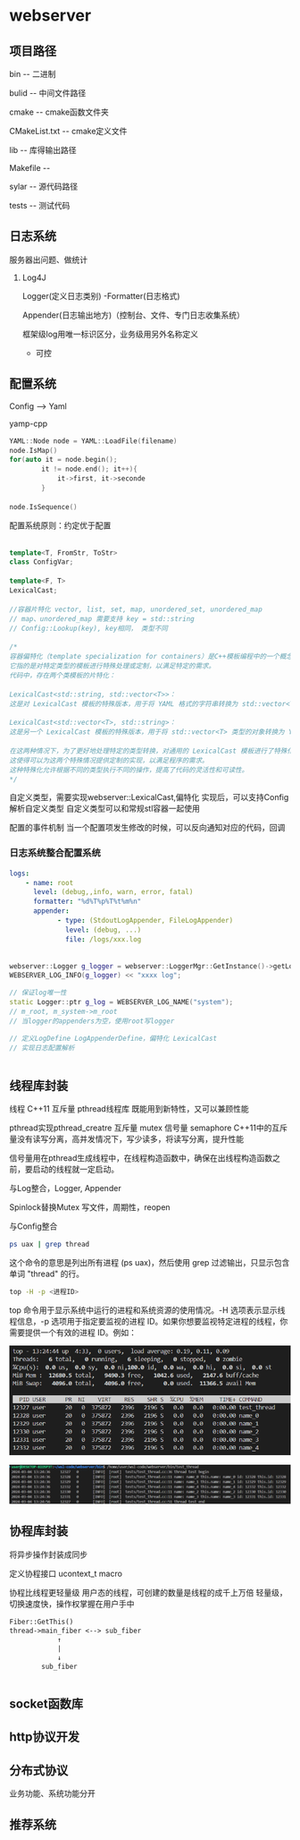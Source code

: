 # webserver

## 项目路径

bin --  二进制

bulid -- 中间文件路径

cmake -- cmake函数文件夹

CMakeList.txt -- cmake定义文件

lib -- 库得输出路径

Makefile -- 

sylar -- 源代码路径

tests -- 测试代码

## 日志系统

服务器出问题、做统计

1)
    Log4J


    Logger(定义日志类别)
    -Formatter(日志格式)

    Appender(日志输出地方)（控制台、文件、专门日志收集系统）


    框架级log用唯一标识区分，业务级用另外名称定义
    - 可控


## 配置系统

Config --> Yaml

yamp-cpp

```cpp
YAML::Node node = YAML::LoadFile(filename)
node.IsMap()
for(auto it = node.begin();
        it != node.end(); it++){
            it->first, it->seconde
        }

node.IsSequence()
```

配置系统原则：约定优于配置

```cpp

template<T, FromStr, ToStr>
class ConfigVar;

template<F, T>
LexicalCast;

//容器片特化 vector, list, set, map, unordered_set, unordered_map
// map、unordered_map 需要支持 key = std::string
// Config::Lookup(key), key相同， 类型不同

/*
容器偏特化（template specialization for containers）是C++模板编程中的一个概念。
它指的是对特定类型的模板进行特殊处理或定制，以满足特定的需求。
代码中，存在两个类模板的片特化：

LexicalCast<std::string, std::vector<T>>：
这是对 LexicalCast 模板的特殊版本，用于将 YAML 格式的字符串转换为 std::vector<T> 类型的对象。

LexicalCast<std::vector<T>, std::string>：
这是另一个 LexicalCast 模板的特殊版本，用于将 std::vector<T> 类型的对象转换为 YAML 格式的字符串。

在这两种情况下，为了更好地处理特定的类型转换，对通用的 LexicalCast 模板进行了特殊化。
这使得可以为这两个特殊情况提供定制的实现，以满足程序的需求。
这种特殊化允许根据不同的类型执行不同的操作，提高了代码的灵活性和可读性。
*/

```

自定义类型，需要实现webserver::LexicalCast,偏特化
实现后，可以支持Config解析自定义类型
自定义类型可以和常规stl容器一起使用

配置的事件机制
当一个配置项发生修改的时候，可以反向通知对应的代码，回调

### 日志系统整合配置系统

```yaml
logs:
    - name: root
      level: (debug,,info, warn, error, fatal)
      formatter: "%d%T%p%T%t%m%n" 
      appender:
            - type: (StdoutLogAppender, FileLogAppender)
              level: (debug, ...)
              file: /logs/xxx.log

```

```cpp

webserver::Logger g_logger = webserver::LoggerMgr::GetInstance()->getLogger(name);
WEBSERVER_LOG_INFO(g_logger) << "xxxx log";

```

```cpp
// 保证log唯一性
static Logger::ptr g_log = WEBSERVER_LOG_NAME("system");
// m_root, m_system->m_root
// 当logger的appenders为空，使用root写logger
```
```cpp
// 定义LogDefine LogAppenderDefine，偏特化 LexicalCast
// 实现日志配置解析
```

```cpp

```

## 线程库封装

线程 C++11
互斥量 pthread线程库
既能用到新特性，又可以兼顾性能

pthread实现pthread_creatre
互斥量 mutex 
信号量 semaphore
C++11中的互斥量没有读写分离，高并发情况下，写少读多，将读写分离，提升性能

信号量用在pthread生成线程中，在线程构造函数中，确保在出线程构造函数之前，要启动的线程就一定启动。

与Log整合，Logger, Appender

Spinlock替换Mutex
写文件，周期性，reopen

与Config整合

```bash
ps uax | grep thread
```
这个命令的意思是列出所有进程 (ps uax)，然后使用 grep 过滤输出，只显示包含单词 "thread" 的行。

```bash
top -H -p <进程ID>
```
top 命令用于显示系统中运行的进程和系统资源的使用情况。-H 选项表示显示线程信息，-p 选项用于指定要监视的进程 ID。如果你想要监视特定进程的线程，你需要提供一个有效的进程 ID。例如：

![alt text](pic/thread01-1.png)

![alt text](pic/thread01-2.png)



## 协程库封装

将异步操作封装成同步

定义协程接口
ucontext_t
macro

协程比线程更轻量级
用户态的线程，可创建的数量是线程的成千上万倍
轻量级，切换速度快，操作权掌握在用户手中

```
Fiber::GetThis()
thread->main_fiber <--> sub_fiber
            ↑
            |
            ↓
        sub_fiber
```

```

```


## socket函数库


## http协议开发


## 分布式协议

业务功能、系统功能分开

## 推荐系统

